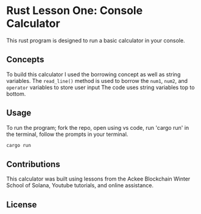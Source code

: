 # Rust Lesson One: Console Calculator

This rust program is designed to run a basic calculator in your console. 

## Concepts

To build this calculator I used the borrowing concept as well as string variables.
The `read_line()` method is used to borrow the `num1`, `num2`, and `operator` variables to store user input
The code uses string variables top to bottom.

## Usage

To run the program; fork the repo, open using vs code, run 'cargo run' in the terminal, follow the prompts in your terminal. 

```bash
cargo run
```

## Contributions

This calculator was built using lessons from the Ackee Blockchain Winter School of Solana, Youtube tutorials, and online assistance.


## License
